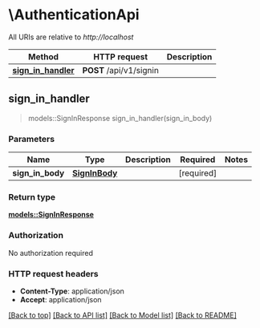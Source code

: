 # \AuthenticationApi

All URIs are relative to *http://localhost*

Method | HTTP request | Description
------------- | ------------- | -------------
[**sign_in_handler**](AuthenticationApi.md#sign_in_handler) | **POST** /api/v1/signin | 



## sign_in_handler

> models::SignInResponse sign_in_handler(sign_in_body)


### Parameters


Name | Type | Description  | Required | Notes
------------- | ------------- | ------------- | ------------- | -------------
**sign_in_body** | [**SignInBody**](SignInBody.md) |  | [required] |

### Return type

[**models::SignInResponse**](SignInResponse.md)

### Authorization

No authorization required

### HTTP request headers

- **Content-Type**: application/json
- **Accept**: application/json

[[Back to top]](#) [[Back to API list]](../README.md#documentation-for-api-endpoints) [[Back to Model list]](../README.md#documentation-for-models) [[Back to README]](../README.md)

